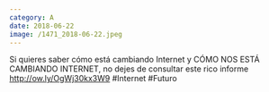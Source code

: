 ```yaml
--- 
category: A 
date: 2018-06-22 
image: /1471_2018-06-22.jpeg 
--- 
```


Si quieres saber cómo está cambiando Internet y CÓMO NOS ESTÁ CAMBIANDO INTERNET, no dejes de consultar este rico informe http://ow.ly/OgWj30kx3W9 #Internet #Futuro